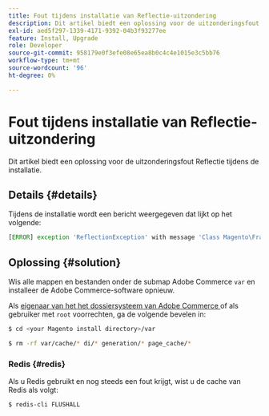 ```yaml
---
title: Fout tijdens installatie van Reflectie-uitzondering
description: Dit artikel biedt een oplossing voor de uitzonderingsfout Reflectie tijdens de installatie.
exl-id: aed5f297-1339-4171-9392-04b3f93277ee
feature: Install, Upgrade
role: Developer
source-git-commit: 958179e0f3efe08e65ea8b0c4c4e1015e3c5bb76
workflow-type: tm+mt
source-wordcount: '96'
ht-degree: 0%

---
```


# Fout tijdens installatie van Reflectie-uitzondering

Dit artikel biedt een oplossing voor de uitzonderingsfout Reflectie tijdens de installatie.

## Details {#details}

Tijdens de installatie wordt een bericht weergegeven dat lijkt op het volgende:

```php
[ERROR] exception 'ReflectionException' with message 'Class Magento\Framework\StoreManagerInterface does not exist' in /<path>/lib/internal/Magento/Framework/Code/Reader/ClassReader.php
```

## Oplossing {#solution}

Wis alle mappen en bestanden onder de submap Adobe Commerce `var` en installeer de Adobe Commerce-software opnieuw.

Als [ eigenaar van het het dossiersysteem van Adobe Commerce ](https://devdocs.magento.com/guides/v2.3/install-gde/prereq/file-sys-perms-over.html) of als gebruiker met `root` voorrechten, ga de volgende bevelen in:

```bash
$ cd <your Magento install directory>/var
```

```bash
$ rm -rf var/cache/* di/* generation/* page_cache/*
```

### Redis {#redis}

Als u Redis gebruikt en nog steeds een fout krijgt, wist u de cache van Redis als volgt:

```bash
$ redis-cli FLUSHALL
```
